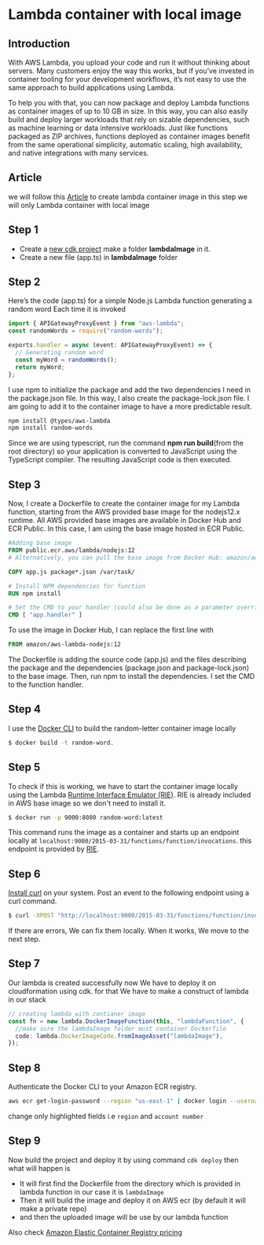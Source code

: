 # Lambda container with local image

## Introduction

With AWS Lambda, you upload your code and run it without thinking about servers. Many customers enjoy the way this works, but if you’ve invested in container tooling for your development workflows, it’s not easy to use the same approach to build applications using Lambda.

To help you with that, you can now package and deploy Lambda functions as container images of up to 10 GB in size. In this way, you can also easily build and deploy larger workloads that rely on sizable dependencies, such as machine learning or data intensive workloads. Just like functions packaged as ZIP archives, functions deployed as container images benefit from the same operational simplicity, automatic scaling, high availability, and native integrations with many services.

## Article

we will follow this [Article](https://aws.amazon.com/blogs/aws/new-for-aws-lambda-container-image-support/) to create lambda container image in this step we will only Lambda container with local image

## Step 1

- Create a [new cdk project](https://github.com/panacloud-modern-global-apps/full-stack-serverless-cdk/tree/main/step00_hello_cdk) make a folder **lambdaImage** in it.
- Create a new file (app.ts) in **lambdaImage** folder

## Step 2

Here’s the code (app.ts) for a simple Node.js Lambda function generating a random word Each time it is invoked

```typescript
import { APIGatewayProxyEvent } from "aws-lambda";
const randomWords = require("random-words");

exports.handler = async (event: APIGatewayProxyEvent) => {
  // Generating random word
  const myWord = randomWords();
  return myWord;
};
```

I use npm to initialize the package and add the two dependencies I need in the package.json file. In this way, I also create the package-lock.json file. I am going to add it to the container image to have a more predictable result.

```bash
npm install @types/aws-lambda
npm install random-words
```

Since we are using typescript, run the command **npm run build**(from the root directory) so your application is converted to JavaScript using the TypeScript compiler. The resulting JavaScript code is then executed.

## Step 3

Now, I create a Dockerfile to create the container image for my Lambda function, starting from the AWS provided base image for the nodejs12.x runtime. All AWS provided base images are available in Docker Hub and ECR Public. In this case, I am using the base image hosted in ECR Public.

```Dockerfile
#Adding base image
FROM public.ecr.aws/lambda/nodejs:12
# Alternatively, you can pull the base image from Docker Hub: amazon/aws-lambda-nodejs:12

COPY app.js package*.json /var/task/

# Install NPM dependencies for function
RUN npm install

# Set the CMD to your handler (could also be done as a parameter override outside of the Dockerfile)
CMD [ "app.handler" ]
```

To use the image in Docker Hub, I can replace the first line with

```Dockerfile
FROM amazon/aws-lambda-nodejs:12
```

The Dockerfile is adding the source code (app.js) and the files describing the package and the dependencies (package.json and package-lock.json) to the base image. Then, run npm to install the dependencies. I set the CMD to the function handler.

## Step 4

I use the [Docker CLI](https://docs.docker.com/engine/reference/commandline/cli/) to build the random-letter container image locally

```bash
$ docker build -t random-word.
```

## Step 5

To check if this is working, we have to start the container image locally using the Lambda [Runtime Interface Emulator (RIE)](https://docs.aws.amazon.com/lambda/latest/dg/images-test.html). RIE is already included in AWS base image so we don't need to install it.

```bash
$ docker run -p 9000:8080 random-word:latest
```

This command runs the image as a container and starts up an endpoint locally at `localhost:9000/2015-03-31/functions/function/invocations`. this endpoint is provided by [RIE](https://docs.aws.amazon.com/lambda/latest/dg/images-test.html).

## Step 6

[Install curl](https://www.cyberciti.biz/faq/how-to-install-curl-command-on-a-ubuntu-linux/) on your system. Post an event to the following endpoint using a curl command.

```bash
$ curl -XPOST "http://localhost:9000/2015-03-31/functions/function/invocations" -d '{}'
```

If there are errors, We can fix them locally. When it works, We move to the next step.

## Step 7

Our lambda is created successfully now We have to deploy it on cloudformation using cdk. for that We have to make a construct of lambda in our stack

```typescript
// creating lambda with contianer image
const fn = new lambda.DockerImageFunction(this, "lambdaFunction", {
  //make sure the lambdaImage folder must container Dockerfile
  code: lambda.DockerImageCode.fromImageAsset("lambdaImage"),
});
```

## Step 8

Authenticate the Docker CLI to your Amazon ECR registry.

```bash
aws ecr get-login-password --region "us-east-1" | docker login --username AWS --password-stdin "123456789012".dkr.ecr."us-east-1".amazonaws.com
```

change only highlighted fields i.e `region` and `account number`

## Step 9

Now build the project and deploy it by using command `cdk deploy` then what will happen is

- It will first find the Dockerfile from the directory which is provided in lambda function in our case it is `lambdaImage`
- Then it will build the image and deploy it on AWS ecr (by default it will make a private repo)
- and then the uploaded image will be use by our lambda function

Also check [Amazon Elastic Container Registry pricing](https://aws.amazon.com/ecr/pricing/)

